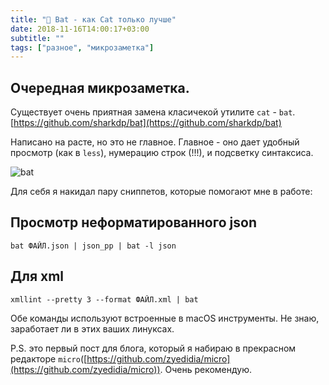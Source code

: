 ```yaml
---
title: "🦇 Bat - как Cat только лучше"
date: 2018-11-16T14:00:17+03:00
subtitle: ""
tags: ["разное", "микрозаметка"]
---
```


## Очередная микрозаметка.

Существует очень приятная замена класичекой утилите `cat` - `bat`. [https://github.com/sharkdp/bat](https://github.com/sharkdp/bat)

Написано на расте, но это не главное. Главное - оно дает удобный просмотр (как в `less`), нумерацию строк (!!!), и подсветку синтаксиса.

![bat](https://camo.githubusercontent.com/9d3d89364f2cc83ace8f29646a6236bc15ea1da0/68747470733a2f2f696d6775722e636f6d2f724773646e44652e706e67)

Для себя я накидал пару сниппетов, которые помогают мне в работе:

## Просмотр неформатированного json

```
bat ФАЙЛ.json | json_pp | bat -l json
```

## Для xml

```
xmllint --pretty 3 --format ФАЙЛ.xml | bat
```

Обе команды используют встроенные в macOS инструменты. Не знаю, заработает ли в этих ваших линуксах.

P.S. это первый пост для блога, который я набираю в прекрасном редакторе `micro`([https://github.com/zyedidia/micro](https://github.com/zyedidia/micro)). Очень рекомендую.
